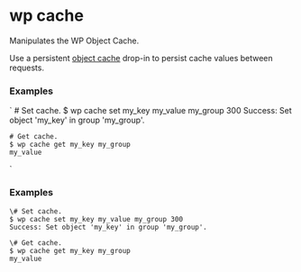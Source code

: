 # wp cache

Manipulates the WP Object Cache.

Use a persistent [object cache](https://codex.wordpress.org/Class_Reference/WP_Object_Cache) drop-in to persist cache values between requests.

### Examples

`
    # Set cache.
    $ wp cache set my_key my_value my_group 300
    Success: Set object 'my_key' in group 'my_group'.

    # Get cache.
    $ wp cache get my_key my_group
    my_value
`

### Examples

    \# Set cache.
    $ wp cache set my_key my_value my_group 300
    Success: Set object 'my_key' in group 'my_group'.

    \# Get cache.
    $ wp cache get my_key my_group
    my_value


